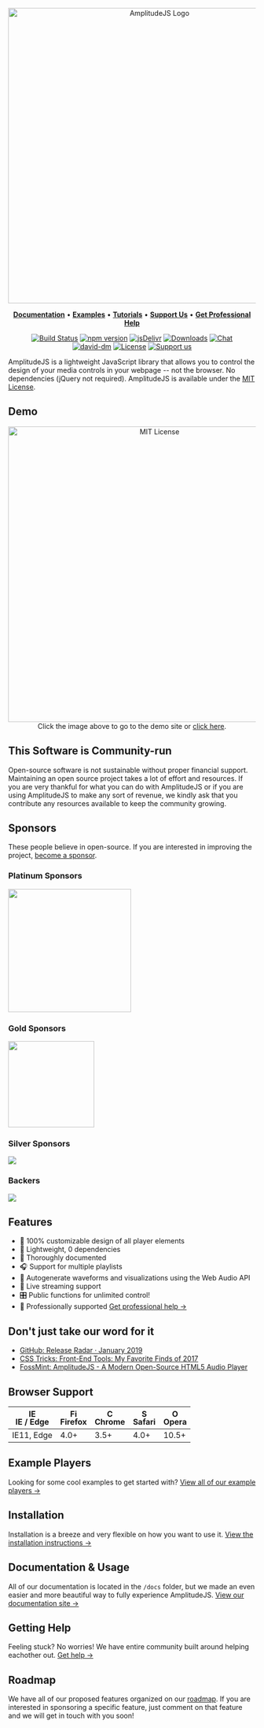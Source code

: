<p align="center">
	<a href="https://521dimensions.com/open-source/amplitudejs" target="_blank">
		<img src="https://521dimensions.com/img/open-source/amplitudejs/AmplitudeJS-NoSlogan.svg" width="600" alt="AmplitudeJS Logo">
	</a>
</p>
<p align="center">
  <a title="Documentation" href="https://521dimensions.com/open-source/amplitudejs/docs/"><strong>Documentation</strong></a>
  &#x2022;
  <a title="Examples" href="https://521dimensions.com/open-source/amplitudejs/examples"><strong>Examples</strong></a>
  &#x2022;
  <a title="Tutorials" href="https://serversideup.net/search/?tags=amplitudejs&type=all"><strong>Tutorials</strong></a>
  &#x2022;
  <a title="Support Us" href="https://opencollective.com/amplitudejs"><strong>Support Us</strong></a>
  &#x2022;
  <a title="Get Professional Help" href="https://521dimensions.com/open-source/amplitudejs/docs/get-help/#professional-support"><strong>Get Professional Help</strong></a>
</p>
<p align="center">
	<a href="https://travis-ci.org/521dimensions/amplitudejs" target="_blank"><img src="https://travis-ci.org/521dimensions/amplitudejs.svg?branch=master" alt="Build Status"></a>
	<a href="https://www.npmjs.com/package/amplitudejs" target="_blank"><img src="https://badgen.net/npm/v/amplitudejs" alt="npm version"></a>
	<a href="https://www.jsdelivr.com/package/npm/amplitudejs" target="_blank"><img src="https://badgen.net/jsdelivr/hits/npm/amplitudejs" alt="jsDelivr"></a>
	<a href="https://www.npmjs.com/package/amplitudejs" target="_blank"><img src="https://badgen.net/npm/dt/amplitudejs" alt="Downloads"></a>
	<a href="https://community.serversideup.net/c/get-help/amplitudejs/27" target="_blank"><img src="https://badgen.net/badge/icon/On%20Discourse?label=chat&color=cyan" alt="Chat"></a>
	<br />
	<a href="https://david-dm.org/521dimensions/amplitudejs" target="_blank"><img src="https://badgen.net/david/dep/521dimensions/amplitudejs" alt="david-dm"></a>
	<a href="https://raw.githubusercontent.com/521dimensions/amplitudejs/master/LICENSE" target="_blank"><img src="https://badgen.net/github/license/521dimensions/amplitudejs" alt="License"></a>
	<a href="https://opencollective.com/amplitudejs"><img src="https://badgen.net/badge/icon/Support%20Us?label=Open%20Collective&color=orange" alt="Support us"></a>
</p>

AmplitudeJS is a lightweight JavaScript library that allows you to control the design of your media controls in your webpage -- not the browser. No dependencies (jQuery not required). AmplitudeJS is available under the [MIT License](https://raw.githubusercontent.com/521dimensions/amplitudejs/master/LICENSE).

## Demo
<p align="center">
	<a href="https://521dimensions.com/open-source/amplitudejs" target="_blank">
		<img src="https://521dimensions.com/img/open-source/amplitudejs/AmplitudeDemo.jpg" alt="MIT License" width="600">
	</a><br />
	Click the image above to go to the demo site or <a href="https://521dimensions.com/open-source/amplitudejs" target="_blank">click here</a>.
</p>

## This Software is Community-run

Open-source software is not sustainable without proper financial support. Maintaining an open source project takes a lot of effort and resources. If you are very thankful for what you can do with AmplitudeJS or if you are using AmplitudeJS to make any sort of revenue, we kindly ask that you contribute any resources available to keep the community growing.

## Sponsors
These people believe in open-source. If you are interested in improving the project, <a href="https://opencollective.com/amplitudejs" target="_blank">become a sponsor</a>.
### Platinum Sponsors
<a href="https://soothingrelaxation.com/" target="_blank"><img width="250" src="https://521dimensions.com/img/open-source/amplitudejs/sponsors/soothing-relaxation.png"></a>

### Gold Sponsors
<a href="https://www.podcaster.de/" target="_blank"><img width="175" src="https://521dimensions.com/img/open-source/amplitudejs/sponsors/sponsor-logo_podcaster.png"></a>

### Silver Sponsors
<img src="https://opencollective.com/amplitudejs/tiers/silver-sponsor.svg">

### Backers
<a href="https://opencollective.com/amplitudejs#backers"><img src="https://opencollective.com/amplitudejs/tiers/backer.svg"></a>

## Features
* 🎨 100% customizable design of all player elements
* 🚀 Lightweight, 0 dependencies
* 📕 Thoroughly documented
* 🎧 Support for multiple playlists
* 🌊 Autogenerate waveforms and visualizations using the Web Audio API
* 🎤 Live streaming support
* 🎛 Public functions for unlimited control!
* 🤵 Professionally supported [Get professional help &rarr;](https://521dimensions.com/open-source/amplitudejs/docs/get-help/#professional-support)

## Don't just take our word for it
* [GitHub: Release Radar · January 2019](https://github.blog/2019-02-05-release-radar-january-2019/)
* [CSS Tricks: Front-End Tools: My Favorite Finds of 2017](https://css-tricks.com/front-end-tools-favorite-finds-2017/)
* [FossMint: AmplitudeJS - A Modern Open-Source HTML5 Audio Player](https://www.fossmint.com/amplitudejs-html5-audio-player-with-playlist/)


## Browser Support

| <img src="https://raw.githubusercontent.com/godban/browsers-support-badges/master/src/images/edge.png" alt="IE / Edge" width="16px" height="16px" /></br>IE / Edge | <img src="https://raw.githubusercontent.com/godban/browsers-support-badges/master/src/images/firefox.png" alt="Firefox" width="16px" height="16px" /></br>Firefox | <img src="https://raw.githubusercontent.com/godban/browsers-support-badges/master/src/images/chrome.png" alt="Chrome" width="16px" height="16px" /></br>Chrome | <img src="https://raw.githubusercontent.com/godban/browsers-support-badges/master/src/images/safari.png" alt="Safari" width="16px" height="16px" /></br>Safari | <img src="https://raw.githubusercontent.com/godban/browsers-support-badges/master/src/images/opera.png" alt="Opera" width="16px" height="16px" /></br>Opera |
| ---------- | --------- | --------- | --------- | --------- |
| IE11, Edge | 4.0+      | 3.5+      | 4.0+      | 10.5+     |

## Example Players

Looking for some cool examples to get started with? [View all of our example players &rarr;](https://521dimensions.com/open-source/amplitudejs/docs/examples/index.html)


## Installation
Installation is a breeze and very flexible on how you want to use it. [View the installation instructions &rarr;](https://521dimensions.com/open-source/amplitudejs/docs/installation/)


## Documentation & Usage
All of our documentation is located in the `/docs` folder, but we made an even easier and more beautiful way to fully experience AmplitudeJS. [View our documentation site &rarr;](https://521dimensions.com/open-source/amplitudejs/docs)

## Getting Help
Feeling stuck? No worries! We have entire community built around helping eachother out. [Get help &rarr;](https://521dimensions.com/open-source/amplitudejs/docs/help-and-support/)

## Roadmap
We have all of our proposed features organized on our [roadmap](https://github.com/521dimensions/amplitudejs/projects/11). If you are interested in sponsoring a specific feature, just comment on that feature and we will get in touch with you soon!
